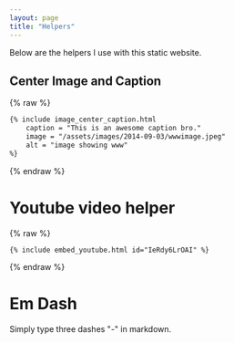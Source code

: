```yaml
---
layout: page
title: "Helpers"
---
```


Below are the helpers I use with this static website.

## Center Image and Caption

{% raw %}
```html
{% include image_center_caption.html 
    caption = "This is an awesome caption bro."
    image = "/assets/images/2014-09-03/wwwimage.jpeg"
    alt = "image showing www"
%}
```
{% endraw %}

# Youtube video helper
{% raw %}
```
{% include embed_youtube.html id="IeRdy6LrOAI" %}
```
{% endraw %}

# Em Dash
Simply type three dashes "-" in markdown.